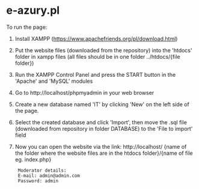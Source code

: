 
# e-azury.pl

To run the page:
1. Install XAMPP (https://www.apachefriends.org/pl/download.html)
2. Put the website files (downloaded from the repository) into the 'htdocs' folder in xampp files (all files should be in one folder ../htdocs/{file folder})
3. Run the XAMPP Control Panel and press the START button in the 'Apache' and 'MySQL' modules
4. Go to http://localhost/phpmyadmin in your web browser
5. Create a new database named 'IT' by clicking 'New' on the left side of the page.
6. Select the created database and click 'Import', then move the .sql file (downloaded from repository in folder DATABASE) to the 'File to import' field
7. Now you can open the website via the link: http://localhost/ {name of the folder where the website files are in the htdocs folder}/{name of file eg. index.php}
        
        Moderator details:
        E-mail: admin@admin.com
        Password: admin





